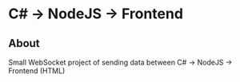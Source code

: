 # C# -> NodeJS -> Frontend

## About
Small WebSocket project of sending data between C# -> NodeJS -> Frontend (HTML)